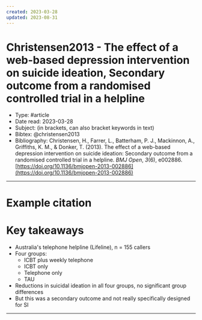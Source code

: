 ```yaml
---
created: 2023-03-28
updated: 2023-08-31
---
```

# Christensen2013 - The effect of a web-based depression intervention on suicide ideation, Secondary outcome from a randomised controlled trial in a helpline

* Type: #article
* Date read: 2023-03-28
* Subject: (in brackets, can also bracket keywords in text)
* Bibtex: @christensen2013
* Bibliography: Christensen, H., Farrer, L., Batterham, P. J., Mackinnon, A., Griffiths, K. M., & Donker, T. (2013). The effect of a web-based depression intervention on suicide ideation: Secondary outcome from a randomised controlled trial in a helpline. _BMJ Open_, _3_(6), e002886. [https://doi.org/10.1136/bmjopen-2013-002886](https://doi.org/10.1136/bmjopen-2013-002886)
---
# Example citation


# Key takeaways
* Australia's telephone helpline (Lifeline), n = 155 callers
* Four groups:
	* ICBT plus weekly telephone
	* ICBT only
	* Telephone only
	* TAU
* Reductions in suicidal ideation in all four groups, no significant group differences
* But this was a secondary outcome and not really specifically designed for SI

---